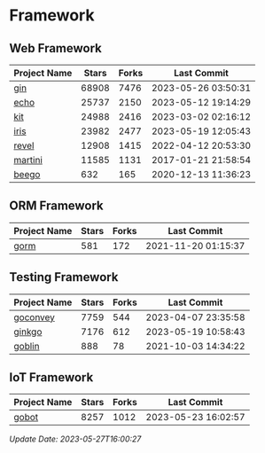 # Framework

## Web Framework
| Project Name | Stars | Forks | Last Commit |
| ------------ | ----- | ----- | ----------- |
| [gin](https://github.com/gin-gonic/gin) | 68908 | 7476 | 2023-05-26 03:50:31 |
| [echo](https://github.com/labstack/echo) | 25737 | 2150 | 2023-05-12 19:14:29 |
| [kit](https://github.com/go-kit/kit) | 24988 | 2416 | 2023-03-02 02:16:12 |
| [iris](https://github.com/kataras/iris) | 23982 | 2477 | 2023-05-19 12:05:43 |
| [revel](https://github.com/revel/revel) | 12908 | 1415 | 2022-04-12 20:53:30 |
| [martini](https://github.com/go-martini/martini) | 11585 | 1131 | 2017-01-21 21:58:54 |
| [beego](https://github.com/astaxie/beego) | 632 | 165 | 2020-12-13 11:36:23 |

## ORM Framework
| Project Name | Stars | Forks | Last Commit |
| ------------ | ----- | ----- | ----------- |
| [gorm](https://github.com/jinzhu/gorm) | 581 | 172 | 2021-11-20 01:15:37 |

## Testing Framework
| Project Name | Stars | Forks | Last Commit |
| ------------ | ----- | ----- | ----------- |
| [goconvey](https://github.com/smartystreets/goconvey) | 7759 | 544 | 2023-04-07 23:35:58 |
| [ginkgo](https://github.com/onsi/ginkgo) | 7176 | 612 | 2023-05-19 10:58:43 |
| [goblin](https://github.com/franela/goblin) | 888 | 78 | 2021-10-03 14:34:22 |

## IoT Framework
| Project Name | Stars | Forks | Last Commit |
| ------------ | ----- | ----- | ----------- |
| [gobot](https://github.com/hybridgroup/gobot) | 8257 | 1012 | 2023-05-23 16:02:57 |

*Update Date: 2023-05-27T16:00:27*